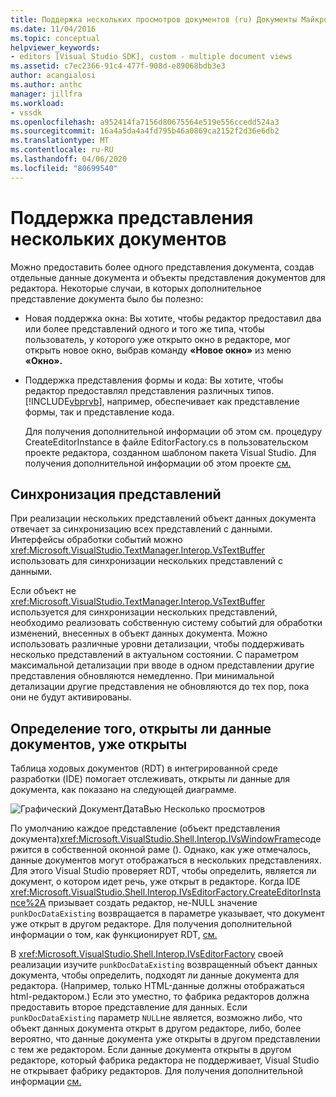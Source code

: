 ```yaml
---
title: Поддержка нескольких просмотров документов (ru) Документы Майкрософт
ms.date: 11/04/2016
ms.topic: conceptual
helpviewer_keywords:
- editors [Visual Studio SDK], custom - multiple document views
ms.assetid: c7ec2366-91c4-477f-908d-e89068bdb3e3
author: acangialosi
ms.author: anthc
manager: jillfra
ms.workload:
- vssdk
ms.openlocfilehash: a952414fa7156d80675564e519e556ccedd524a3
ms.sourcegitcommit: 16a4a5da4a4fd795b46a0869ca2152f2d36e6db2
ms.translationtype: MT
ms.contentlocale: ru-RU
ms.lasthandoff: 04/06/2020
ms.locfileid: "80699540"
---
```

# <a name="supporting-multiple-document-views"></a>Поддержка представления нескольких документов
Можно предоставить более одного представления документа, создав отдельные данные документа и объекты представления документов для редактора. Некоторые случаи, в которых дополнительное представление документа было бы полезно:

- Новая поддержка окна: Вы хотите, чтобы редактор предоставил два или более представлений одного и того же типа, чтобы пользователь, у которого уже открыто окно в редакторе, мог открыть новое окно, выбрав команду **«Новое окно»** из меню **«Окно».**

- Поддержка представления формы и кода: Вы хотите, чтобы редактор предоставлял представления различных типов. [!INCLUDE[vbprvb](../code-quality/includes/vbprvb_md.md)], например, обеспечивает как представление формы, так и представление кода.

  Для получения дополнительной информации об этом см. процедуру CreateEditorInstance в файле EditorFactory.cs в пользовательском проекте редактора, созданном шаблоном пакета Visual Studio. Для получения дополнительной информации об этом проекте [см.](../extensibility/walkthrough-creating-a-custom-editor.md)

## <a name="synchronizing-views"></a>Синхронизация представлений
 При реализации нескольких представлений объект данных документа отвечает за синхронизацию всех представлений с данными. Интерфейсы обработки событий можно <xref:Microsoft.VisualStudio.TextManager.Interop.VsTextBuffer> использовать для синхронизации нескольких представлений с данными.

 Если объект не <xref:Microsoft.VisualStudio.TextManager.Interop.VsTextBuffer> используется для синхронизации нескольких представлений, необходимо реализовать собственную систему событий для обработки изменений, внесенных в объект данных документа. Можно использовать различные уровни детализации, чтобы поддерживать несколько представлений в актуальном состоянии. С параметром максимальной детализации при вводе в одном представлении другие представления обновляются немедленно. При минимальной детализации другие представления не обновляются до тех пор, пока они не будут активированы.

## <a name="determining-whether-document-data-is-already-open"></a>Определение того, открыты ли данные документов, уже открыты
 Таблица ходовых документов (RDT) в интегрированной среде разработки (IDE) помогает отслеживать, открыты ли данные для документа, как показано на следующей диаграмме.

 ![Графический ДокументДатаВью](../extensibility/media/docdataview.gif "Докдатавью") Несколько просмотров

 По умолчанию каждое представление (объект представления документа)<xref:Microsoft.VisualStudio.Shell.Interop.IVsWindowFrame>содержится в собственной оконной раме (). Однако, как уже отмечалось, данные документов могут отображаться в нескольких представлениях. Для этого Visual Studio проверяет RDT, чтобы определить, является ли документ, о котором идет речь, уже открыт в редакторе. Когда IDE <xref:Microsoft.VisualStudio.Shell.Interop.IVsEditorFactory.CreateEditorInstance%2A> призывает создать редактор, не-NULL значение `punkDocDataExisting` возвращается в параметре указывает, что документ уже открыт в другом редакторе. Для получения дополнительной информации о том, как функционирует RDT, [см.](../extensibility/internals/running-document-table.md)

 В <xref:Microsoft.VisualStudio.Shell.Interop.IVsEditorFactory> своей реализации изучите `punkDocDataExisting` возвращенный объект данных документа, чтобы определить, подходят ли данные документа для редактора. (Например, только HTML-данные должны отображаться html-редактором.) Если это уместно, то фабрика редакторов должна предоставить второе представление для данных. Если `punkDocDataExisting` параметр `NULL`не является, возможно либо, что объект данных документа открыт в другом редакторе, либо, более вероятно, что данные документа уже открыты в другом представлении с тем же редактором. Если данные документа открыты в другом редакторе, который фабрика редактора не поддерживает, Visual Studio не открывает фабрику редакторов. Для получения дополнительной информации [см.](../extensibility/how-to-attach-views-to-document-data.md)
